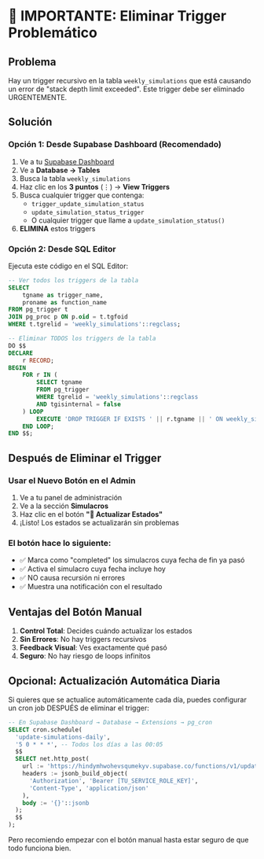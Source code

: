 # 🚨 IMPORTANTE: Eliminar Trigger Problemático

## Problema
Hay un trigger recursivo en la tabla `weekly_simulations` que está causando un error de "stack depth limit exceeded". Este trigger debe ser eliminado URGENTEMENTE.

## Solución

### Opción 1: Desde Supabase Dashboard (Recomendado)

1. Ve a tu [Supabase Dashboard](https://supabase.com/dashboard/project/hindymhwohevsqumekyv)
2. Ve a **Database → Tables**
3. Busca la tabla `weekly_simulations`
4. Haz clic en los **3 puntos** (⋮) → **View Triggers**
5. Busca cualquier trigger que contenga:
   - `trigger_update_simulation_status`
   - `update_simulation_status_trigger`
   - O cualquier trigger que llame a `update_simulation_status()`
6. **ELIMINA** estos triggers

### Opción 2: Desde SQL Editor

Ejecuta este código en el SQL Editor:

```sql
-- Ver todos los triggers de la tabla
SELECT 
    tgname as trigger_name,
    proname as function_name
FROM pg_trigger t
JOIN pg_proc p ON p.oid = t.tgfoid
WHERE t.tgrelid = 'weekly_simulations'::regclass;

-- Eliminar TODOS los triggers de la tabla
DO $$ 
DECLARE
    r RECORD;
BEGIN
    FOR r IN (
        SELECT tgname 
        FROM pg_trigger 
        WHERE tgrelid = 'weekly_simulations'::regclass
        AND tgisinternal = false
    ) LOOP
        EXECUTE 'DROP TRIGGER IF EXISTS ' || r.tgname || ' ON weekly_simulations';
    END LOOP;
END $$;
```

## Después de Eliminar el Trigger

### Usar el Nuevo Botón en el Admin

1. Ve a tu panel de administración
2. Ve a la sección **Simulacros**
3. Haz clic en el botón **"🔄 Actualizar Estados"**
4. ¡Listo! Los estados se actualizarán sin problemas

### El botón hace lo siguiente:
- ✅ Marca como "completed" los simulacros cuya fecha de fin ya pasó
- ✅ Activa el simulacro cuya fecha incluye hoy
- ✅ NO causa recursión ni errores
- ✅ Muestra una notificación con el resultado

## Ventajas del Botón Manual

1. **Control Total**: Decides cuándo actualizar los estados
2. **Sin Errores**: No hay triggers recursivos
3. **Feedback Visual**: Ves exactamente qué pasó
4. **Seguro**: No hay riesgo de loops infinitos

## Opcional: Actualización Automática Diaria

Si quieres que se actualice automáticamente cada día, puedes configurar un cron job DESPUÉS de eliminar el trigger:

```sql
-- En Supabase Dashboard → Database → Extensions → pg_cron
SELECT cron.schedule(
  'update-simulations-daily',
  '5 0 * * *', -- Todos los días a las 00:05
  $$
  SELECT net.http_post(
    url := 'https://hindymhwohevsqumekyv.supabase.co/functions/v1/update-simulation-status',
    headers := jsonb_build_object(
      'Authorization', 'Bearer [TU_SERVICE_ROLE_KEY]',
      'Content-Type', 'application/json'
    ),
    body := '{}'::jsonb
  );
  $$
);
```

Pero recomiendo empezar con el botón manual hasta estar seguro de que todo funciona bien. 